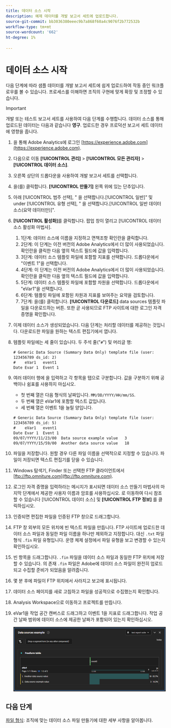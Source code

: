 ```yaml
---
title: 데이터 소스 시작
description: 예제 데이터를 개발 보고서 세트에 업로드합니다.
source-git-commit: bb3036380eeec9b7a868f60a4c9076f2b772532b
workflow-type: tm+mt
source-wordcount: '662'
ht-degree: 1%

---
```


# 데이터 소스 시작

다음 단계에 따라 샘플 데이터를 개발 보고서 세트에 쉽게 업로드하여 작동 중인 워크플로우를 볼 수 있습니다. 프로세스를 이해하면 조직의 구현에 맞게 확장 및 조정할 수 있습니다.

>[!IMPORTANT]
>
>개발 또는 테스트 보고서 세트를 사용하여 다음 단계를 수행합니다. 데이터 소스를 통해 업로드된 데이터는 다음과 같습니다 **영구**. 업로드한 경우 프로덕션 보고서 세트 데이터에 영향을 줍니다.

1. 을 통해 Adobe Analytics에 로그인 [https://experience.adobe.com](https://experience.adobe.com).
1. 다음으로 이동 **[!UICONTROL 관리]** > **[!UICONTROL 모든 관리자]** > **[!UICONTROL 데이터 소스]**.
1. 오른쪽 상단의 드롭다운을 사용하여 개발 보고서 세트를 선택합니다.
1. 을(를) 클릭합니다. **[!UICONTROL 만들기]** 왼쪽 위에 있는 단추입니다.
1. 아래 [!UICONTROL 범주 선택], &quot; 을 선택합니다.[!UICONTROL 일반]&quot; 및 under [!UICONTROL 유형 선택], &quot; 을 선택합니다.[!UICONTROL 일반 데이터 소스(요약 데이터만)]&quot;.
1. **[!UICONTROL 활성화]**&#x200B;를 클릭합니다. 팝업 창이 열리고 [!UICONTROL 데이터 소스 활성화 마법사].
   1. 1단계: 데이터 소스에 이름을 지정하고 면책조항 확인란을 클릭합니다.
   1. 2단계: 이 단계는 이전 버전의 Adobe Analytics에서 더 많이 사용되었습니다. 확인란을 클릭한 다음 옆의 텍스트 필드에 값을 입력합니다.
   1. 3단계: 데이터 소스 템플릿 파일에 포함할 지표를 선택합니다. 드롭다운에서 &quot;이벤트 1&quot;을 선택합니다.
   1. 4단계: 이 단계는 이전 버전의 Adobe Analytics에서 더 많이 사용되었습니다. 확인란을 클릭한 다음 옆의 텍스트 필드에 값을 입력합니다.
   1. 5단계: 데이터 소스 템플릿 파일에 포함할 차원을 선택합니다. 드롭다운에서 &quot;eVar1&quot;을 선택합니다.
   1. 6단계: 템플릿 파일에 포함된 차원과 지표를 보여주는 요약을 검토합니다.
   1. 7단계: 을(를) 클릭합니다. **[!UICONTROL 다운로드]** data sources 템플릿 파일을 다운로드하는 버튼. 또한 곧 사용되므로 FTP 사이트에 대한 로그인 자격 증명을 확인합니다.
1. 이제 데이터 소스가 생성되었습니다. 다음 단계는 처리할 데이터를 제공하는 것입니다. 다운로드한 파일을 원하는 텍스트 편집기에서 엽니다.
1. 템플릿 파일에는 세 줄이 있습니다. 두 주석 줄(&quot;`#`&quot;) 및 머리글 행:

   ```text
   # Generic Data Source (Summary Data Only) template file (user: 123456789 ds_id: 2)
   #	eVar1	event1
   Date	Evar 1	Event 1
   ```

1. 여러 데이터 행에 을 입력하고 각 항목을 탭으로 구분합니다. 값을 구분하기 위해 공백이나 쉼표를 사용하지 마십시오.
   * 첫 번째 열은 다음 형식의 날짜입니다. `MM/DD/YYYY/HH/mm/SS`.
   * 두 번째 열은 eVar1에 포함할 텍스트 값입니다.
   * 세 번째 열은 이벤트 1을 늘릴 양입니다.

   ```text
   # Generic Data Source (Summary Data Only) template file (user: 123456789 ds_id: 5)
   #	eVar1	event1
   Date	Evar 1	Event 1
   09/07/YYYY/11/23/00	Data source example value	3
   09/07/YYYY/15/59/00	Another data source value	18
   ```

1. 파일을 저장합니다. 원할 경우 다른 파일 이름을 선택적으로 지정할 수 있습니다. 파일이 저장되면 텍스트 편집기를 닫을 수 있습니다.
1. Windows 탐색기, Finder 또는 선택한 FTP 클라이언트에서 [ftp://ftp.omniture.com](ftp://ftp.omniture.com).
1. 로그인 자격 증명을 입력하라는 메시지가 표시되면 데이터 소스 만들기 마법사의 마지막 단계에서 제공한 사용자 이름과 암호를 사용하십시오. 로 이동하여 다시 참조할 수 있습니다 [!UICONTROL 데이터 소스] 및 **[!UICONTROL FTP 정보]** 를 클릭하십시오.
1. 인증되면 편집한 파일을 인증된 FTP 창으로 드래그합니다.
1. FTP 창 외부의 모든 위치에 빈 텍스트 파일을 만듭니다. FTP 사이트에 업로드한 데이터 소스 파일과 동일한 파일 이름을 하나만 제외하고 지정합니다. 대신 `.txt` 파일 형식 `.fin` 파일 유형입니다. 운영 체제 설정에서 파일 유형을 보고 변경할 수 있는지 확인하십시오.
1. 빈 항목을 드래그합니다. `.fin` 파일을 데이터 소스 파일과 동일한 FTP 위치에 저장할 수 있습니다. 의 존재 `.fin` 파일은 Adobe에 데이터 소스 파일이 완전히 업로드되고 수집할 준비가 되었음을 알려줍니다.
1. 몇 분 후에 파일이 FTP 위치에서 사라지고 보고에 표시됩니다.
1. 데이터 소스 페이지를 새로 고침하고 파일을 성공적으로 수집했는지 확인합니다.
1. Analysis Workspace으로 이동하고 프로젝트를 만듭니다.
1. eVar1을 작업 공간 캔버스로 드래그하고 이벤트 1을 지표로 드래그합니다. 작업 공간 날짜 범위에 데이터 소스에 제공한 날짜가 포함되어 있는지 확인하십시오.

   ![예제 보고서](assets/success-report.png)

## 다음 단계

[파일 형식](file-format.md): 조직에 맞는 데이터 소스 파일 만들기에 대한 세부 사항을 알아봅니다.